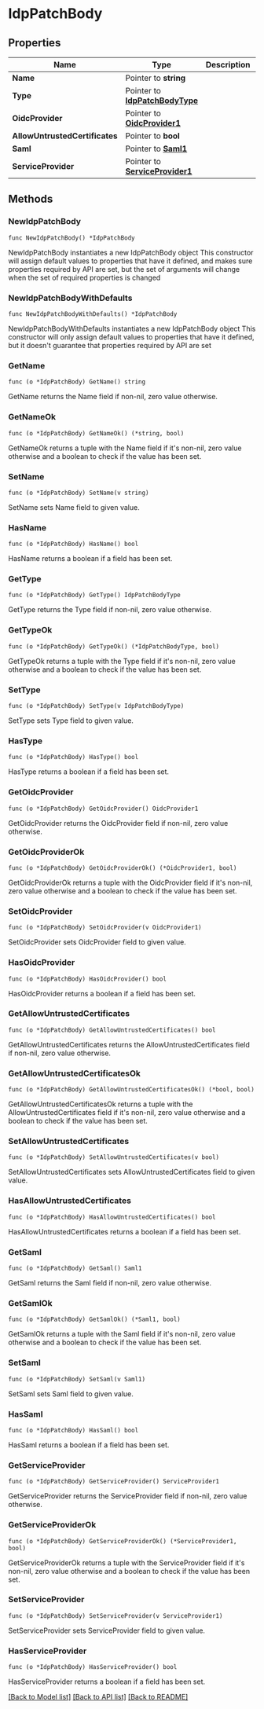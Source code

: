 # IdpPatchBody

## Properties

Name | Type | Description | Notes
------------ | ------------- | ------------- | -------------
**Name** | Pointer to **string** |  | [optional] 
**Type** | Pointer to [**IdpPatchBodyType**](IdpPatchBodyType.md) |  | [optional] 
**OidcProvider** | Pointer to [**OidcProvider1**](OidcProvider1.md) |  | [optional] 
**AllowUntrustedCertificates** | Pointer to **bool** |  | [optional] 
**Saml** | Pointer to [**Saml1**](Saml1.md) |  | [optional] 
**ServiceProvider** | Pointer to [**ServiceProvider1**](ServiceProvider1.md) |  | [optional] 

## Methods

### NewIdpPatchBody

`func NewIdpPatchBody() *IdpPatchBody`

NewIdpPatchBody instantiates a new IdpPatchBody object
This constructor will assign default values to properties that have it defined,
and makes sure properties required by API are set, but the set of arguments
will change when the set of required properties is changed

### NewIdpPatchBodyWithDefaults

`func NewIdpPatchBodyWithDefaults() *IdpPatchBody`

NewIdpPatchBodyWithDefaults instantiates a new IdpPatchBody object
This constructor will only assign default values to properties that have it defined,
but it doesn't guarantee that properties required by API are set

### GetName

`func (o *IdpPatchBody) GetName() string`

GetName returns the Name field if non-nil, zero value otherwise.

### GetNameOk

`func (o *IdpPatchBody) GetNameOk() (*string, bool)`

GetNameOk returns a tuple with the Name field if it's non-nil, zero value otherwise
and a boolean to check if the value has been set.

### SetName

`func (o *IdpPatchBody) SetName(v string)`

SetName sets Name field to given value.

### HasName

`func (o *IdpPatchBody) HasName() bool`

HasName returns a boolean if a field has been set.

### GetType

`func (o *IdpPatchBody) GetType() IdpPatchBodyType`

GetType returns the Type field if non-nil, zero value otherwise.

### GetTypeOk

`func (o *IdpPatchBody) GetTypeOk() (*IdpPatchBodyType, bool)`

GetTypeOk returns a tuple with the Type field if it's non-nil, zero value otherwise
and a boolean to check if the value has been set.

### SetType

`func (o *IdpPatchBody) SetType(v IdpPatchBodyType)`

SetType sets Type field to given value.

### HasType

`func (o *IdpPatchBody) HasType() bool`

HasType returns a boolean if a field has been set.

### GetOidcProvider

`func (o *IdpPatchBody) GetOidcProvider() OidcProvider1`

GetOidcProvider returns the OidcProvider field if non-nil, zero value otherwise.

### GetOidcProviderOk

`func (o *IdpPatchBody) GetOidcProviderOk() (*OidcProvider1, bool)`

GetOidcProviderOk returns a tuple with the OidcProvider field if it's non-nil, zero value otherwise
and a boolean to check if the value has been set.

### SetOidcProvider

`func (o *IdpPatchBody) SetOidcProvider(v OidcProvider1)`

SetOidcProvider sets OidcProvider field to given value.

### HasOidcProvider

`func (o *IdpPatchBody) HasOidcProvider() bool`

HasOidcProvider returns a boolean if a field has been set.

### GetAllowUntrustedCertificates

`func (o *IdpPatchBody) GetAllowUntrustedCertificates() bool`

GetAllowUntrustedCertificates returns the AllowUntrustedCertificates field if non-nil, zero value otherwise.

### GetAllowUntrustedCertificatesOk

`func (o *IdpPatchBody) GetAllowUntrustedCertificatesOk() (*bool, bool)`

GetAllowUntrustedCertificatesOk returns a tuple with the AllowUntrustedCertificates field if it's non-nil, zero value otherwise
and a boolean to check if the value has been set.

### SetAllowUntrustedCertificates

`func (o *IdpPatchBody) SetAllowUntrustedCertificates(v bool)`

SetAllowUntrustedCertificates sets AllowUntrustedCertificates field to given value.

### HasAllowUntrustedCertificates

`func (o *IdpPatchBody) HasAllowUntrustedCertificates() bool`

HasAllowUntrustedCertificates returns a boolean if a field has been set.

### GetSaml

`func (o *IdpPatchBody) GetSaml() Saml1`

GetSaml returns the Saml field if non-nil, zero value otherwise.

### GetSamlOk

`func (o *IdpPatchBody) GetSamlOk() (*Saml1, bool)`

GetSamlOk returns a tuple with the Saml field if it's non-nil, zero value otherwise
and a boolean to check if the value has been set.

### SetSaml

`func (o *IdpPatchBody) SetSaml(v Saml1)`

SetSaml sets Saml field to given value.

### HasSaml

`func (o *IdpPatchBody) HasSaml() bool`

HasSaml returns a boolean if a field has been set.

### GetServiceProvider

`func (o *IdpPatchBody) GetServiceProvider() ServiceProvider1`

GetServiceProvider returns the ServiceProvider field if non-nil, zero value otherwise.

### GetServiceProviderOk

`func (o *IdpPatchBody) GetServiceProviderOk() (*ServiceProvider1, bool)`

GetServiceProviderOk returns a tuple with the ServiceProvider field if it's non-nil, zero value otherwise
and a boolean to check if the value has been set.

### SetServiceProvider

`func (o *IdpPatchBody) SetServiceProvider(v ServiceProvider1)`

SetServiceProvider sets ServiceProvider field to given value.

### HasServiceProvider

`func (o *IdpPatchBody) HasServiceProvider() bool`

HasServiceProvider returns a boolean if a field has been set.


[[Back to Model list]](../README.md#documentation-for-models) [[Back to API list]](../README.md#documentation-for-api-endpoints) [[Back to README]](../README.md)


